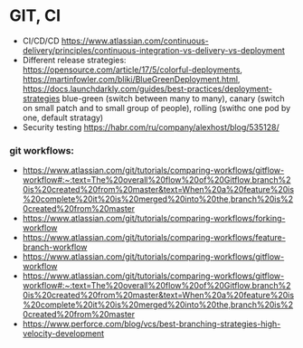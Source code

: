 # GIT, CI
- CI/CD/CD https://www.atlassian.com/continuous-delivery/principles/continuous-integration-vs-delivery-vs-deployment
- Different release strategies: https://opensource.com/article/17/5/colorful-deployments, https://martinfowler.com/bliki/BlueGreenDeployment.html, https://docs.launchdarkly.com/guides/best-practices/deployment-strategies
 blue-green (switch between many to many), canary (switch on small patch and to small group of people), rolling (swithc one pod by one, default stratagy)
- Security testing https://habr.com/ru/company/alexhost/blog/535128/
 
 ### git workflows:
- https://www.atlassian.com/git/tutorials/comparing-workflows/gitflow-workflow#:~:text=The%20overall%20flow%20of%20Gitflow,branch%20is%20created%20from%20master&text=When%20a%20feature%20is%20complete%20it%20is%20merged%20into%20the,branch%20is%20created%20from%20master
- https://www.atlassian.com/git/tutorials/comparing-workflows/forking-workflow
- https://www.atlassian.com/git/tutorials/comparing-workflows/feature-branch-workflow
- https://www.atlassian.com/git/tutorials/comparing-workflows/gitflow-workflow
- https://www.atlassian.com/git/tutorials/comparing-workflows/gitflow-workflow#:~:text=The%20overall%20flow%20of%20Gitflow,branch%20is%20created%20from%20master&text=When%20a%20feature%20is%20complete%20it%20is%20merged%20into%20the,branch%20is%20created%20from%20master
- https://www.perforce.com/blog/vcs/best-branching-strategies-high-velocity-development
